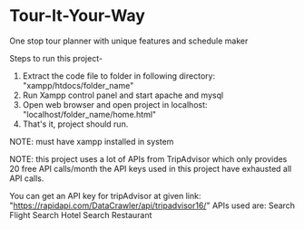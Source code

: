 # Tour-It-Your-Way
One stop tour planner with unique features and schedule maker

Steps to run this project-

1. Extract the code file to folder in following directory:
       "xampp/htdocs/folder_name"
2. Run Xampp control panel and start apache and mysql
3. Open web browser and open project in localhost:
       "localhost/folder_name/home.html"
4. That's it, project should run.

NOTE: must have xampp installed in system

NOTE: this project uses a lot of APIs from TripAdvisor which only provides 20 free API calls/month
      the API keys used in this project have exhausted all API calls.

You can get an API key for tripAdvisor at given link:
      "https://rapidapi.com/DataCrawler/api/tripadvisor16/"
APIs used are:
      Search Flight
      Search Hotel
      Search Restaurant
